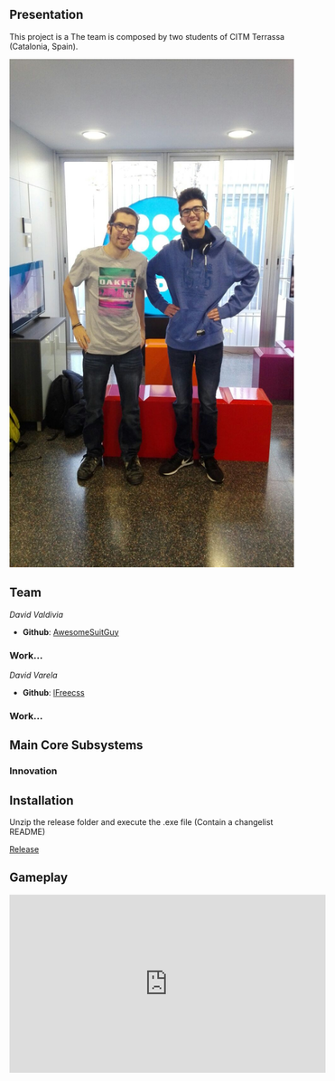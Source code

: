 ## Presentation

This project is a  The team is composed by two students of CITM Terrassa (Catalonia, Spain).

![Group](977152a3-fc96-4be5-8137-84fe3d451d3f.jpg)

## Team

_David Valdivia_
* **Github**: [AwesomeSuitGuy](https://github.com/AwesomeSuitGuy)
### Work...

_David Varela_
* **Github**: [lFreecss](https://github.com/lFreecss)
### Work...

## Main Core Subsystems

### Innovation

## Installation

Unzip the release folder and execute the .exe file (Contain a changelist README)

[Release](https://github.com/lFreecss/Gunbird/releases/tag/1.0)

## Gameplay

<iframe width="560" height="315" src="https://www.youtube.com/embed/ICWjs-c_sjg" frameborder="0" allowfullscreen></iframe)

## Game Controls

   Moves:
     * ↑ ➲ Move player up (Player has double jump)
     * ← ➲ Move player left
     * → ➲ Move player right
   Pause:
     * P ➲ Pause Game
   Debug Keys:
     * F1 ➲ Start from the very first level
     * F2 ➲ Start from the beginning of the current level
     * F5 ➲ Save the current state
     * F6 ➲ Load the previous state (even across levels)
     * F8 ➲ Debug UI
     * F9 ➲ To view colliders
     * F10 ➲ God Mode
     * F11 ➲ Enable/Disable FPS cap to 30   
## Sources

[Player](http://www.sprites-inc.co.uk/sprite.php?local=/Classic/Megaman/MM8/)

[Enemies](http://www.sprites-inc.co.uk/sprite.php?local=Classic/MM1/Enemy/)
[Enemies](http://www.sprites-inc.co.uk/sprite.php?local=Classic/MM2/Enemy/)
[Enemies](http://www.sprites-inc.co.uk/sprite.php?local=Classic/MM3/Enemy/)

[UISprites](http://www.sprites-inc.co.uk/sprite.php?local=Classic/MM2/Misc/)
[UISprites](http://www.sprites-inc.co.uk/sprite.php?local=Classic/MM5/Misc/)
[UISprites](https://www.spriters-resource.com/nes/mm/sheet/45633/)

[Tilesets](http://www.sprites-inc.co.uk/sprite.php?local=Classic/MM1/Tiles/)

[Music](https://downloads.khinsider.com/game-soundtracks/album/mega-man-nes)
[Music](https://downloads.khinsider.com/game-soundtracks/album/megaman-2-original-soundtrack)

[SoundEffects](https://www.sounds-resource.com/nes/megaman/)
     
## License

MIT License

Copyright (c) 2017 David Varela Hernandez, David Valdivia Martínez

Permission is hereby granted, free of charge, to any person obtaining a copy
of this software and associated documentation files (the "Software"), to deal
in the Software without restriction, including without limitation the rights
to use, copy, modify, merge, publish, distribute, sublicense, and/or sell
copies of the Software, and to permit persons to whom the Software is
furnished to do so, subject to the following conditions:

The above copyright notice and this permission notice shall be included in all
copies or substantial portions of the Software.

THE SOFTWARE IS PROVIDED "AS IS", WITHOUT WARRANTY OF ANY KIND, EXPRESS OR
IMPLIED, INCLUDING BUT NOT LIMITED TO THE WARRANTIES OF MERCHANTABILITY,
FITNESS FOR A PARTICULAR PURPOSE AND NONINFRINGEMENT. IN NO EVENT SHALL THE
AUTHORS OR COPYRIGHT HOLDERS BE LIABLE FOR ANY CLAIM, DAMAGES OR OTHER
LIABILITY, WHETHER IN AN ACTION OF CONTRACT, TORT OR OTHERWISE, ARISING FROM,
OUT OF OR IN CONNECTION WITH THE SOFTWARE OR THE USE OR OTHER DEALINGS IN THE
SOFTWARE.
     
     
    
CITM Terrassa 2016-2017

